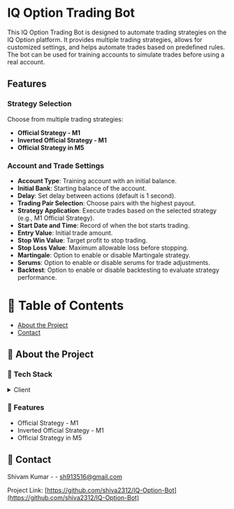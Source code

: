 # IQ Option Trading Bot

This IQ Option Trading Bot is designed to automate trading strategies on the IQ Option platform. It provides multiple trading strategies, allows for customized settings, and helps automate trades based on predefined rules. The bot can be used for training accounts to simulate trades before using a real account.

## Features

### Strategy Selection
Choose from multiple trading strategies:
- **Official Strategy - M1**
- **Inverted Official Strategy - M1**
- **Official Strategy in M5**

### Account and Trade Settings
- **Account Type**: Training account with an initial balance.
- **Initial Bank**: Starting balance of the account.
- **Delay**: Set delay between actions (default is 1 second).
- **Trading Pair Selection**: Choose pairs with the highest payout.
- **Strategy Application**: Execute trades based on the selected strategy (e.g., M1 Official Strategy).
- **Start Date and Time**: Record of when the bot starts trading.
- **Entry Value**: Initial trade amount.
- **Stop Win Value**: Target profit to stop trading.
- **Stop Loss Value**: Maximum allowable loss before stopping.
- **Martingale**: Option to enable or disable Martingale strategy.
- **Serums**: Option to enable or disable serums for trade adjustments.
- **Backtest**: Option to enable or disable backtesting to evaluate strategy performance.

# :notebook_with_decorative_cover: Table of Contents

- [About the Project](#star2-about-the-project)
- [Contact](#handshake-contact)


## :star2: About the Project
### :space_invader: Tech Stack
<details> <summary>Client</summary> <ul>
<li><a href="">Python</a></li>
</ul> </details>

### :dart: Features
- Official Strategy - M1
- Inverted Official Strategy - M1
- Official Strategy in M5


## :handshake: Contact

Shivam Kumar - - sh913516@gmail.com

Project Link: [https://github.com/shiva2312/IQ-Option-Bot](https://github.com/shiva2312/IQ-Option-Bot)
